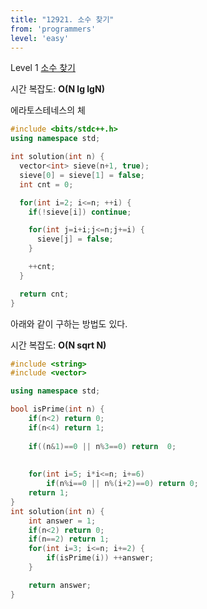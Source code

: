 ```yaml
---
title: "12921. 소수 찾기"
from: 'programmers'
level: 'easy'
---
```


Level 1 [소수 찾기](https://programmers.co.kr/learn/courses/30/lessons/12921)

시간 복잡도: **O(N lg lgN)**

에라토스테네스의 체

```cpp
#include <bits/stdc++.h>
using namespace std;

int solution(int n) {
  vector<int> sieve(n+1, true);
  sieve[0] = sieve[1] = false;
  int cnt = 0;

  for(int i=2; i<=n; ++i) {
    if(!sieve[i]) continue;

    for(int j=i+i;j<=n;j+=i) {
      sieve[j] = false;
    }

    ++cnt;
  }

  return cnt;
}
```

아래와 같이 구하는 방법도 있다.

시간 복잡도: **O(N sqrt N)**

```cpp
#include <string>
#include <vector>

using namespace std;

bool isPrime(int n) {
    if(n<2) return 0;
    if(n<4) return 1;
    
    if((n&1)==0 || n%3==0) return  0;
    
    
    for(int i=5; i*i<=n; i+=6) 
        if(n%i==0 || n%(i+2)==0) return 0;
    return 1;
}
int solution(int n) {
    int answer = 1;
    if(n<2) return 0;
    if(n==2) return 1;
    for(int i=3; i<=n; i+=2) {
        if(isPrime(i)) ++answer;
    }

    return answer;
}
```
